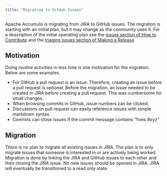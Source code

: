 ```yaml
---
title: "Migrating to GitHub Issues"
---
```


Apache Accumulo is migrating from JIRA to GitHub issues. The migration is starting with an initial plan, but it may change as the community uses it.  For a description of the initial operating plan see the [issues section of How to Contribute](/how-to-contribute/#issues) and the [triaging issues section of Making a Release](/contributor/making-release#triage-issues).

## Motivation

Doing routine activities in less time is one motivation for the migration.  Below are some examples.  

 * For GitHub a pull request is an issue. Therefore, creating an issue before a pull request is optional. Before the migration, an issue needed to be created in JIRA before creating a pull request. This was cumbersome for small changes.
 * When browsing commits in GitHub, issue numbers can be clicked.
 * Discussions on pull request can easily reference issues with simple markdown syntax.
 * Commits can close issues if the commit message contains "fixes #xyz"

## Migration

There is no plan to migrate all existing issues in JIRA. The plan is to only migrate issues that someone is interested in or are actively being worked. Migration is done by linking the JIRA and GitHub issues to each other and then closing the JIRA issue. No new issues should be opened in JIRA.  JIRA will eventually be transitioned to a read only state.
